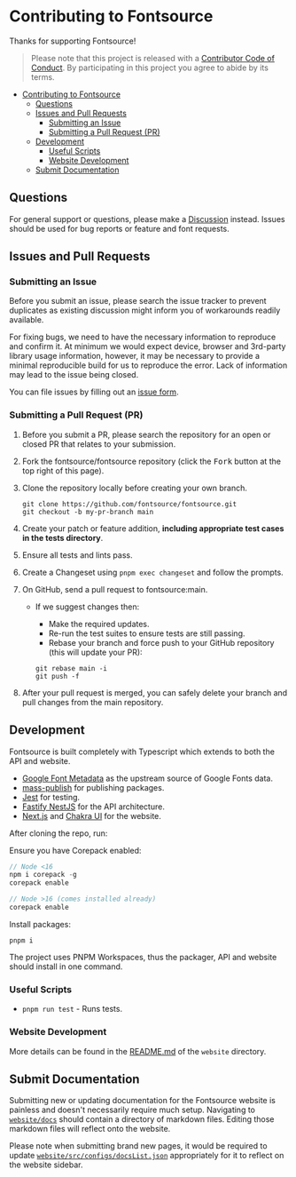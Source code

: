 # Contributing to Fontsource

Thanks for supporting Fontsource!

> Please note that this project is released with a [Contributor Code of Conduct](https://github.com/fontsource/fontsource/blob/main/CODE_OF_CONDUCT.md). By participating in this project you agree to abide by its terms.

- [Contributing to Fontsource](#contributing-to-fontsource)
  - [Questions](#questions)
  - [Issues and Pull Requests](#issues-and-pull-requests)
    - [Submitting an Issue](#submitting-an-issue)
    - [Submitting a Pull Request (PR)](#submitting-a-pull-request-pr)
  - [Development](#development)
    - [Useful Scripts](#useful-scripts)
    - [Website Development](#website-development)
  - [Submit Documentation](#submit-documentation)

## Questions

For general support or questions, please make a [Discussion](https://github.com/fontsource/fontsource/discussions/new) instead. Issues should be used for bug reports or feature and font requests.

## Issues and Pull Requests

### Submitting an Issue

Before you submit an issue, please search the issue tracker to prevent duplicates as existing discussion might inform you of workarounds readily available.

For fixing bugs, we need to have the necessary information to reproduce and confirm it. At minimum we would expect device, browser and 3rd-party library usage information, however, it may be necessary to provide a minimal reproducible build for us to reproduce the error. Lack of information may lead to the issue being closed.

You can file issues by filling out an [issue form](https://github.com/fontsource/fontsource/issues/new/choose).

### Submitting a Pull Request (PR)

1. Before you submit a PR, please search the repository for an open or closed PR that relates to your submission.
2. Fork the fontsource/fontsource repository (click the <kbd>Fork</kbd> button at the top right of this page).
3. Clone the repository locally before creating your own branch.

   ```shell
   git clone https://github.com/fontsource/fontsource.git
   git checkout -b my-pr-branch main
   ```

4. Create your patch or feature addition, **including appropriate test cases in the tests directory**.
5. Ensure all tests and lints pass.
6. Create a Changeset using `pnpm exec changeset` and follow the prompts.
7. On GitHub, send a pull request to fontsource:main.
   - If we suggest changes then:
     - Make the required updates.
     - Re-run the test suites to ensure tests are still passing.
     - Rebase your branch and force push to your GitHub repository (this will update your PR):

     ```shell
     git rebase main -i
     git push -f
     ```

8. After your pull request is merged, you can safely delete your branch and pull changes from the main repository.

## Development

Fontsource is built completely with Typescript which extends to both the API and website.

- [Google Font Metadata](https://github.com/fontsource/google-font-metadata) as the upstream source of Google Fonts data.
- [mass-publish](https://github.com/fontsource/mass-publish) for publishing packages.
- [Jest](https://jestjs.io/) for testing.
- [Fastify NestJS](https://nestjs.com/) for the API architecture.
- [Next.js](https://nextjs.org/) and [Chakra UI](https://chakra-ui.com/) for the website.

After cloning the repo, run:

Ensure you have Corepack enabled:
```js
// Node <16
npm i corepack -g
corepack enable

// Node >16 (comes installed already)
corepack enable
```

Install packages:
```shell
pnpm i
```

The project uses PNPM Workspaces, thus the packager, API and website should install in one command.

### Useful Scripts

- `pnpm run test` - Runs tests.

### Website Development

More details can be found in the [README.md](https://github.com/fontsource/fontsource/tree/main/website#readme) of the `website` directory.

## Submit Documentation

Submitting new or updating documentation for the Fontsource website is painless and doesn't necessarily require much setup. Navigating to [`website/docs`](https://github.com/fontsource/fontsource/tree/main/website/docs) should contain a directory of markdown files. Editing those markdown files will reflect onto the website.

Please note when submitting brand new pages, it would be required to update [`website/src/configs/docsList.json`](https://github.com/fontsource/fontsource/blob/main/website/src/configs/docsList.json) appropriately for it to reflect on the website sidebar.

